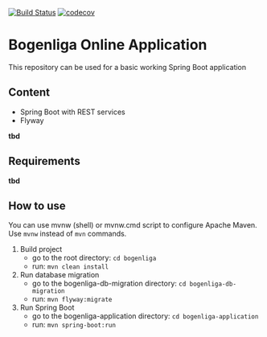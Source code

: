 [![Build Status](https://travis-ci.org/andre-lehnert/mock-backend.svg?branch=master)](https://travis-ci.org/andre-lehnert/mock-backend) [![codecov](https://codecov.io/gh/andre-lehnert/mock-backend/branch/master/graph/badge.svg)](https://codecov.io/gh/andre-lehnert/mock-backend)

# Bogenliga Online Application

This repository can be used for a basic working Spring Boot application

## Content

- Spring Boot with REST services
- Flyway

__tbd__

## Requirements

__tbd__

## How to use

You can use mvnw (shell) or mvnw.cmd script to configure Apache Maven.
Use ```mvnw``` instead of ```mvn``` commands.

1. Build project
   - go to the root directory: ```cd bogenliga```
   - run: ```mvn clean install```
2. Run database migration
    - go to the bogenliga-db-migration directory: ```cd bogenliga-db-migration```
    - run: ```mvn flyway:migrate```
3. Run Spring Boot
    - go to the bogenliga-application directory: ```cd bogenliga-application```
    - run: ```mvn spring-boot:run```


